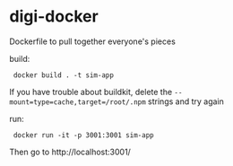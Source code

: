 # digi-docker
Dockerfile to pull together everyone's pieces

build:

     docker build . -t sim-app

If you have trouble about buildkit, delete the `--mount=type=cache,target=/root/.npm` strings and try again

run:

     docker run -it -p 3001:3001 sim-app

Then go to http://localhost:3001/

